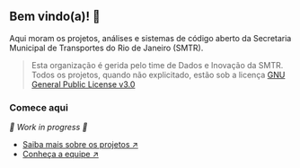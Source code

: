 ## Bem vindo(a)! 👋

Aqui moram os projetos, análises e sistemas de código aberto da Secretaria Municipal de Transportes do Rio de Janeiro (SMTR).

> Esta organização é gerida pelo time de Dados e Inovação da SMTR. Todos os projetos, quando não explicitado, estão sob a licença [GNU General Public License v3.0](https://github.com/RJ-SMTR/.github/blob/main/LICENSE)

### Comece aqui

*🚧 Work in progress 🚧*
- [Saiba mais sobre os projetos ↗️](https://rj-smtr.github.io/wiki/)
- [Conheça a equipe ↗️](https://rj-smtr.github.io/wiki/)
